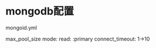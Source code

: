 mongodb配置
======================

mongoid.yml

max_pool_size
mode:
  read: :primary
connect_timeout: 1->10
